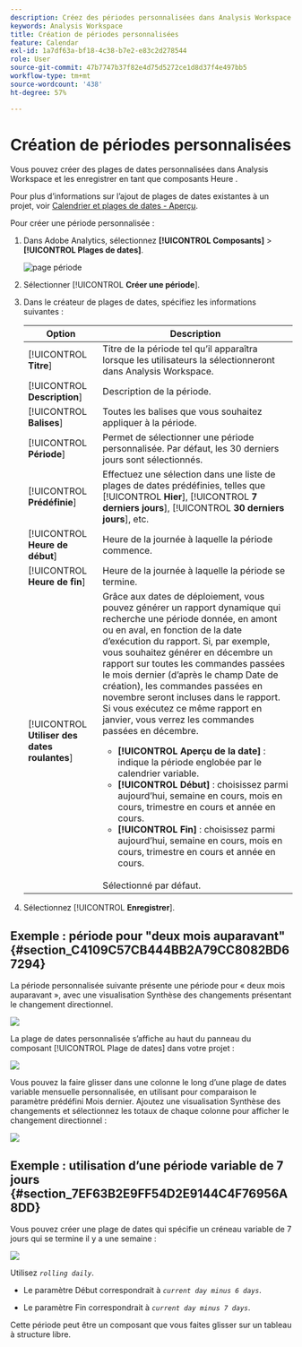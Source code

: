 ```yaml
---
description: Créez des périodes personnalisées dans Analysis Workspace et enregistrez-les sous la forme de composants de type Heure.
keywords: Analysis Workspace
title: Création de périodes personnalisées
feature: Calendar
exl-id: 1a7df63a-bf18-4c38-b7e2-e83c2d278544
role: User
source-git-commit: 47b7747b37f82e4d75d5272ce1d8d37f4e497bb5
workflow-type: tm+mt
source-wordcount: '438'
ht-degree: 57%

---
```


# Création de périodes personnalisées

Vous pouvez créer des plages de dates personnalisées dans Analysis Workspace et les enregistrer en tant que composants Heure .

Pour plus d’informations sur l’ajout de plages de dates existantes à un projet, voir [Calendrier et plages de dates - Aperçu](/help/components/date-ranges/calendar.md).

Pour créer une période personnalisée :

1. Dans Adobe Analytics, sélectionnez **[!UICONTROL Composants]** > **[!UICONTROL Plages de dates]**.

   ![page période](assets/date-ranges.png)

1. Sélectionner [!UICONTROL **Créer une période**].

1. Dans le créateur de plages de dates, spécifiez les informations suivantes :

   | Option | Description |
   |---------|----------|
   | [!UICONTROL **Titre**] | Titre de la période tel qu’il apparaîtra lorsque les utilisateurs la sélectionneront dans Analysis Workspace. |
   | [!UICONTROL **Description**] | Description de la période. |
   | [!UICONTROL **Balises**] | Toutes les balises que vous souhaitez appliquer à la période. |
   | [!UICONTROL **Période**] | Permet de sélectionner une période personnalisée. Par défaut, les 30 derniers jours sont sélectionnés. |
   | [!UICONTROL **Prédéfinie**] | Effectuez une sélection dans une liste de plages de dates prédéfinies, telles que [!UICONTROL **Hier**], [!UICONTROL **7 derniers jours**], [!UICONTROL **30 derniers jours**], etc. |
   | [!UICONTROL **Heure de début**] | Heure de la journée à laquelle la période commence. |
   | [!UICONTROL **Heure de fin**] | Heure de la journée à laquelle la période se termine. |
   | [!UICONTROL **Utiliser des dates roulantes**] | Grâce aux dates de déploiement, vous pouvez générer un rapport dynamique qui recherche une période donnée, en amont ou en aval, en fonction de la date d’exécution du rapport. Si, par exemple, vous souhaitez générer en décembre un rapport sur toutes les commandes passées le mois dernier (d’après le champ Date de création), les commandes passées en novembre seront incluses dans le rapport. Si vous exécutez ce même rapport en janvier, vous verrez les commandes passées en décembre.<ul><li>**[!UICONTROL Aperçu de la date]** : indique la période englobée par le calendrier variable.</li><li>**[!UICONTROL Début]** : choisissez parmi aujourd’hui, semaine en cours, mois en cours, trimestre en cours et année en cours.</li><li>**[!UICONTROL Fin]** : choisissez parmi aujourd’hui, semaine en cours, mois en cours, trimestre en cours et année en cours.</li></ul><br>Sélectionné par défaut. |

1. Sélectionnez [!UICONTROL **Enregistrer**].

## Exemple : période pour &quot;deux mois auparavant&quot; {#section_C4109C57CB444BB2A79CC8082BD67294}

La période personnalisée suivante présente une période pour « deux mois auparavant », avec une visualisation Synthèse des changements présentant le changement directionnel.

![](assets/date-range-two-months-ago.png)

La plage de dates personnalisée s’affiche au haut du panneau du composant [!UICONTROL Plage de dates] dans votre projet :

![](assets/date-range-panel-two-months-ago.png)

Vous pouvez la faire glisser dans une colonne le long d’une plage de dates variable mensuelle personnalisée, en utilisant pour comparaison le paramètre prédéfini Mois dernier. Ajoutez une visualisation Synthèse des changements et sélectionnez les totaux de chaque colonne pour afficher le changement directionnel :

![](assets/date-range-two-months-table.png)

## Exemple : utilisation d’une période variable de 7 jours {#section_7EF63B2E9FF54D2E9144C4F76956A8DD}

Vous pouvez créer une plage de dates qui spécifie un créneau variable de 7 jours qui se termine il y a une semaine :

![](assets/create_date_range.png)

Utilisez *`rolling daily`*.

* Le paramètre Début correspondrait à *`current day minus 6 days`*.

* Le paramètre Fin correspondrait à *`current day minus 7 days`*.

Cette période peut être un composant que vous faites glisser sur un tableau à structure libre.
